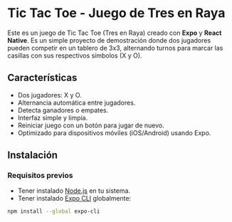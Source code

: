 # Tic Tac Toe - Juego de Tres en Raya

Este es un juego de Tic Tac Toe (Tres en Raya) creado con **Expo** y **React Native**. Es un simple proyecto de demostración donde dos jugadores pueden competir en un tablero de 3x3, alternando turnos para marcar las casillas con sus respectivos símbolos (X y O).

## Características

- Dos jugadores: X y O.
- Alternancia automática entre jugadores.
- Detecta ganadores o empates.
- Interfaz simple y limpia.
- Reiniciar juego con un botón para jugar de nuevo.
- Optimizado para dispositivos móviles (iOS/Android) usando Expo.

## Instalación

### Requisitos previos

- Tener instalado [Node.js](https://nodejs.org/) en tu sistema.
- Tener instalado [Expo CLI](https://docs.expo.dev/get-started/installation/) globalmente:

```bash
npm install --global expo-cli
